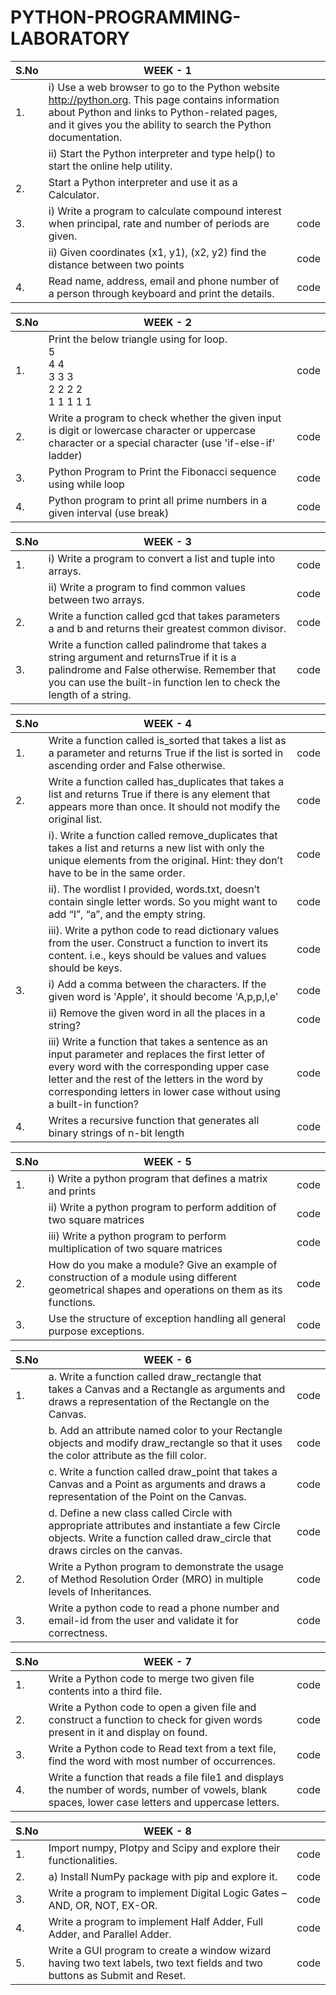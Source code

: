 # PYTHON-PROGRAMMING-LABORATORY

|S.No| WEEK - 1||
|---|-------------------------------------------------------------------|--------|
|1.|i) Use a web browser to go to the Python website http://python.org. This page contains information about Python and links to Python-related pages, and it gives you the ability to search the Python documentation.||
||ii) Start the Python interpreter and type help() to start the online help utility.||
|2.| Start a Python interpreter and use it as a Calculator.||
|3.| i) Write a program to calculate compound interest when principal, rate and number of periods are given.| code |
||ii) Given coordinates (x1, y1), (x2, y2) find the distance between two points| code |
|4.| Read name, address, email and phone number of a person through keyboard and print the details.| code |

|S.No| WEEK - 2||
|---|-------------------------------------------------------------------|--------|
|1.| Print the below triangle using for loop.<br/> 5<br/> 4 4<br/> 3 3 3<br/> 2 2 2 2<br/> 1 1 1 1 1| code |
|2.| Write a program to check whether the given input is digit or lowercase character or uppercase character or a special character (use 'if-else-if' ladder)| code |
|3.| Python Program to Print the Fibonacci sequence using while loop| code |
|4.| Python program to print all prime numbers in a given interval (use break)| code |

|S.No| WEEK - 3 ||
|---|-------------------------------------------------------------------|--------|
|1.| i) Write a program to convert a list and tuple into arrays.| code |
|| ii) Write a program to find common values between two arrays.| code |
|2.| Write a function called gcd that takes parameters a and b and returns their greatest common divisor.| code |
|3.| Write a function called palindrome that takes a string argument and returnsTrue if it is a palindrome and False otherwise. Remember that you can use the built-in function len to check the length of a string.| code |

|S.No| WEEK - 4 ||
|---|-------------------------------------------------------------------|--------|
|1.| Write a function called is_sorted that takes a list as a parameter and returns True if the list is sorted in ascending order and False otherwise.| code |
|2.| Write a function called has_duplicates that takes a list and returns True if there is any element that appears more than once. It should not modify the original list.| code |
||i). Write a function called remove_duplicates that takes a list and returns a new list with only the unique elements from the original. Hint: they don’t have to be in the same order.| code |
||ii). The wordlist I provided, words.txt, doesn’t contain single letter words. So you might want to add “I”, “a”, and the empty string.| code |
||iii). Write a python code to read dictionary values from the user. Construct a function to invert its content. i.e., keys should be values and values should be keys.| code |
|3.| i) Add a comma between the characters. If the given word is 'Apple', it should become 'A,p,p,l,e'| code |
||ii) Remove the given word in all the places in a string?| code |
||iii) Write a function that takes a sentence as an input parameter and replaces the first letter of every word with the corresponding upper case letter and the rest of the letters in the word by corresponding letters in lower case without using a built-in function?| code |
|4.| Writes a recursive function that generates all binary strings of n-bit length| code |

|S.No| WEEK - 5 ||
|---|-------------------------------------------------------------------|--------|
|1.| i) Write a python program that defines a matrix and prints| code |
|| ii) Write a python program to perform addition of two square matrices| code |
|| iii) Write a python program to perform multiplication of two square matrices| code |
|2.| How do you make a module? Give an example of construction of a module using different geometrical shapes and operations on them as its functions.| code |
|3.| Use the structure of exception handling all general purpose exceptions.|code|

|S.No| WEEK - 6 ||
|---|-------------------------------------------------------------------|--------|
|1.| a. Write a function called draw_rectangle that takes a Canvas and a Rectangle as arguments and draws a representation of the Rectangle on the Canvas.| code |
||b. Add an attribute named color to your Rectangle objects and modify draw_rectangle so that it uses the color attribute as the fill color.| code |
||c. Write a function called draw_point that takes a Canvas and a Point as arguments and draws a representation of the Point on the Canvas.| code |
||d. Define a new class called Circle with appropriate attributes and instantiate a few Circle objects. Write a function called draw_circle that draws circles on the canvas.| code |
|2.| Write a Python program to demonstrate the usage of Method Resolution Order (MRO) in multiple levels of Inheritances.| code |
|3.| Write a python code to read a phone number and email-id from the user and validate it for correctness.| code |

|S.No| WEEK - 7 ||
|---|-------------------------------------------------------------------|--------|
|1.| Write a Python code to merge two given file contents into a third file.| code |
|2.| Write a Python code to open a given file and construct a function to check for given words present in it and display on found.| code |
|3.| Write a Python code to Read text from a text file, find the word with most number of occurrences.| code |
|4.| Write a function that reads a file file1 and displays the number of words, number of vowels, blank spaces, lower case letters and uppercase letters.| code |

|S.No| WEEK - 8 ||
|---|-------------------------------------------------------------------|--------|
|1.| Import numpy, Plotpy and Scipy and explore their functionalities.| code |
|2.| a) Install NumPy package with pip and explore it.| code |
|3.| Write a program to implement Digital Logic Gates – AND, OR, NOT, EX-OR.| code |
|4.| Write a program to implement Half Adder, Full Adder, and Parallel Adder.| code |
|5.| Write a GUI program to create a window wizard having two text labels, two text fields and two buttons as Submit and Reset.| code |
